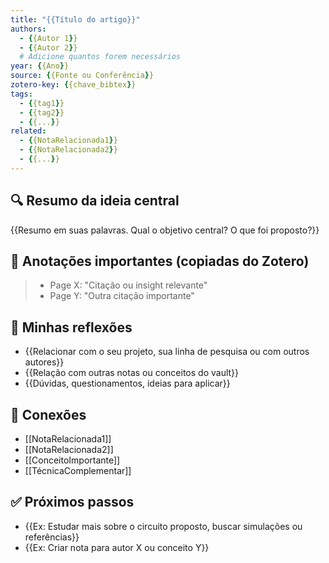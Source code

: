 ```yaml
---
title: "{{Título do artigo}}"
authors:
  - {{Autor 1}}
  - {{Autor 2}} 
  # Adicione quantos forem necessários
year: {{Ano}}
source: {{Fonte ou Conferência}}
zotero-key: {{chave_bibtex}}
tags:
  - {{tag1}}
  - {{tag2}}
  - {{...}}
related:
  - {{NotaRelacionada1}}
  - {{NotaRelacionada2}}
  - {{...}}
---
```


## 🔍 Resumo da ideia central

{{Resumo em suas palavras. Qual o objetivo central? O que foi proposto?}}

## 📌 Anotações importantes (copiadas do Zotero)

> - Page X: "Citação ou insight relevante"
> - Page Y: "Outra citação importante"

## 🧠 Minhas reflexões

- {{Relacionar com o seu projeto, sua linha de pesquisa ou com outros autores}}
- {{Relação com outras notas ou conceitos do vault}}
- {{Dúvidas, questionamentos, ideias para aplicar}}

## 🔗 Conexões

- [[NotaRelacionada1]]
- [[NotaRelacionada2]]
- [[ConceitoImportante]]
- [[TécnicaComplementar]]

## ✅ Próximos passos

- {{Ex: Estudar mais sobre o circuito proposto, buscar simulações ou referências}}
- {{Ex: Criar nota para autor X ou conceito Y}}
